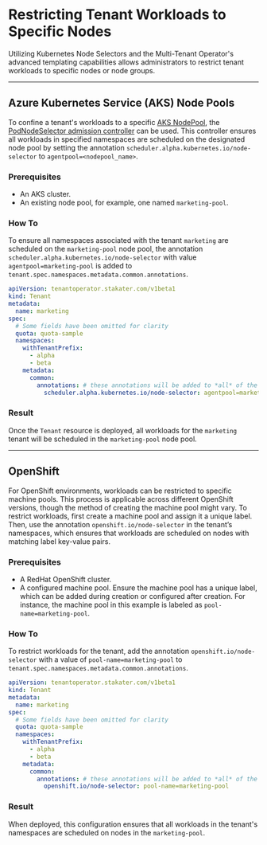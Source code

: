 # Restricting Tenant Workloads to Specific Nodes

Utilizing Kubernetes Node Selectors and the Multi-Tenant Operator's advanced templating capabilities allows administrators to restrict tenant workloads to specific nodes or node groups.

---

## Azure Kubernetes Service (AKS) Node Pools

To confine a tenant's workloads to a specific [AKS NodePool](https://learn.microsoft.com/en-us/azure/aks/create-node-pools), the [PodNodeSelector admission controller](https://kubernetes.io/docs/reference/access-authn-authz/admission-controllers/#podnodeselector) can be used. This controller ensures all workloads in specified namespaces are scheduled on the designated node pool by setting the annotation `scheduler.alpha.kubernetes.io/node-selector` to `agentpool=<nodepool_name>`.

### Prerequisites

- An AKS cluster.
- An existing node pool, for example, one named `marketing-pool`.

### How To

To ensure all namespaces associated with the tenant `marketing` are scheduled on the `marketing-pool` node pool, the annotation `scheduler.alpha.kubernetes.io/node-selector` with value `agentpool=marketing-pool` is added to `tenant.spec.namespaces.metadata.common.annotations`.

```yaml
apiVersion: tenantoperator.stakater.com/v1beta1
kind: Tenant
metadata:
  name: marketing
spec:
  # Some fields have been omitted for clarity
  quota: quota-sample
  namespaces:
    withTenantPrefix:
      - alpha
      - beta
    metadata:
      common:
        annotations: # these annotations will be added to *all* of the tenants namespaces
          scheduler.alpha.kubernetes.io/node-selector: agentpool=marketing-pool
```

### Result

Once the `Tenant` resource is deployed, all workloads for the `marketing` tenant will be scheduled in the `marketing-pool` node pool.

---

## OpenShift

For OpenShift environments, workloads can be restricted to specific machine pools. This process is applicable across different OpenShift versions, though the method of creating the machine pool might vary. To restrict workloads, first create a machine pool and assign it a unique label. Then, use the annotation `openshift.io/node-selector` in the tenant’s namespaces, which ensures that workloads are scheduled on nodes with matching label key-value pairs.

### Prerequisites

- A RedHat OpenShift cluster.
- A configured machine pool. Ensure the machine pool has a unique label, which can be added during creation or configured after creation. For instance, the machine pool in this example is labeled as `pool-name=marketing-pool`.

### How To

To restrict workloads for the tenant, add the annotation `openshift.io/node-selector` with a value of `pool-name=marketing-pool` to `tenant.spec.namespaces.metadata.common.annotations`.

```yaml
apiVersion: tenantoperator.stakater.com/v1beta1
kind: Tenant
metadata:
  name: marketing
spec:
  # Some fields have been omitted for clarity
  quota: quota-sample
  namespaces:
    withTenantPrefix:
      - alpha
      - beta
    metadata:
      common:
        annotations: # these annotations will be added to *all* of the tenants namespaces
          openshift.io/node-selector: pool-name=marketing-pool
```

### Result

When deployed, this configuration ensures that all workloads in the tenant's namespaces are scheduled on nodes in the `marketing-pool`.
